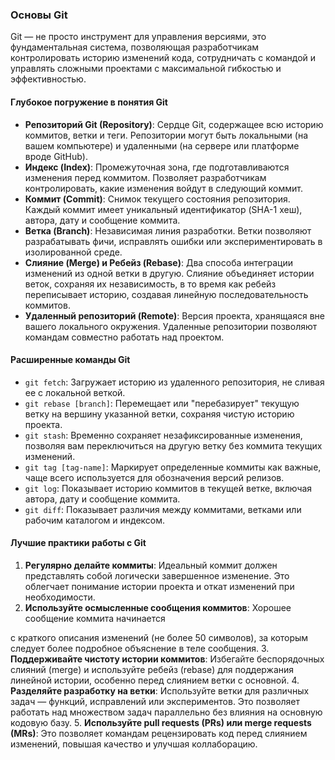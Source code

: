 ### Основы Git

Git — не просто инструмент для управления версиями, это фундаментальная система, позволяющая разработчикам контролировать историю изменений кода, сотрудничать с командой и управлять сложными проектами с максимальной гибкостью и эффективностью.

#### Глубокое погружение в понятия Git

- **Репозиторий Git (Repository)**: Сердце Git, содержащее всю историю коммитов, ветки и теги. Репозитории могут быть локальными (на вашем компьютере) и удаленными (на сервере или платформе вроде GitHub).
- **Индекс (Index)**: Промежуточная зона, где подготавливаются изменения перед коммитом. Позволяет разработчикам контролировать, какие изменения войдут в следующий коммит.
- **Коммит (Commit)**: Снимок текущего состояния репозитория. Каждый коммит имеет уникальный идентификатор (SHA-1 хеш), автора, дату и сообщение коммита.
- **Ветка (Branch)**: Независимая линия разработки. Ветки позволяют разрабатывать фичи, исправлять ошибки или экспериментировать в изолированной среде.
- **Слияние (Merge) и Ребейз (Rebase)**: Два способа интеграции изменений из одной ветки в другую. Слияние объединяет истории веток, сохраняя их независимость, в то время как ребейз переписывает историю, создавая линейную последовательность коммитов.
- **Удаленный репозиторий (Remote)**: Версия проекта, хранящаяся вне вашего локального окружения. Удаленные репозитории позволяют командам совместно работать над проектом.

#### Расширенные команды Git

- `git fetch`: Загружает историю из удаленного репозитория, не сливая ее с локальной веткой.
- `git rebase [branch]`: Перемещает или "перебазирует" текущую ветку на вершину указанной ветки, сохраняя чистую историю проекта.
- `git stash`: Временно сохраняет незафиксированные изменения, позволяя вам переключиться на другую ветку без коммита текущих изменений.
- `git tag [tag-name]`: Маркирует определенные коммиты как важные, чаще всего используется для обозначения версий релизов.
- `git log`: Показывает историю коммитов в текущей ветке, включая автора, дату и сообщение коммита.
- `git diff`: Показывает различия между коммитами, ветками или рабочим каталогом и индексом.

#### Лучшие практики работы с Git

1. **Регулярно делайте коммиты**: Идеальный коммит должен представлять собой логически завершенное изменение. Это облегчает понимание истории проекта и откат изменений при необходимости.
2. **Используйте осмысленные сообщения коммитов**: Хорошее сообщение коммита начинается

 с краткого описания изменений (не более 50 символов), за которым следует более подробное объяснение в теле сообщения.
3. **Поддерживайте чистоту истории коммитов**: Избегайте беспорядочных слияний (merge) и используйте ребейз (rebase) для поддержания линейной истории, особенно перед слиянием ветки с основной.
4. **Разделяйте разработку на ветки**: Используйте ветки для различных задач — функций, исправлений или экспериментов. Это позволяет работать над множеством задач параллельно без влияния на основную кодовую базу.
5. **Используйте pull requests (PRs) или merge requests (MRs)**: Это позволяет командам рецензировать код перед слиянием изменений, повышая качество и улучшая коллаборацию.